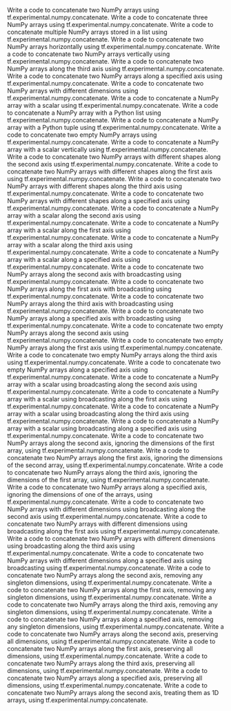 Write a code to concatenate two NumPy arrays using tf.experimental.numpy.concatenate.
Write a code to concatenate three NumPy arrays using tf.experimental.numpy.concatenate.
Write a code to concatenate multiple NumPy arrays stored in a list using tf.experimental.numpy.concatenate.
Write a code to concatenate two NumPy arrays horizontally using tf.experimental.numpy.concatenate.
Write a code to concatenate two NumPy arrays vertically using tf.experimental.numpy.concatenate.
Write a code to concatenate two NumPy arrays along the third axis using tf.experimental.numpy.concatenate.
Write a code to concatenate two NumPy arrays along a specified axis using tf.experimental.numpy.concatenate.
Write a code to concatenate two NumPy arrays with different dimensions using tf.experimental.numpy.concatenate.
Write a code to concatenate a NumPy array with a scalar using tf.experimental.numpy.concatenate.
Write a code to concatenate a NumPy array with a Python list using tf.experimental.numpy.concatenate.
Write a code to concatenate a NumPy array with a Python tuple using tf.experimental.numpy.concatenate.
Write a code to concatenate two empty NumPy arrays using tf.experimental.numpy.concatenate.
Write a code to concatenate a NumPy array with a scalar vertically using tf.experimental.numpy.concatenate.
Write a code to concatenate two NumPy arrays with different shapes along the second axis using tf.experimental.numpy.concatenate.
Write a code to concatenate two NumPy arrays with different shapes along the first axis using tf.experimental.numpy.concatenate.
Write a code to concatenate two NumPy arrays with different shapes along the third axis using tf.experimental.numpy.concatenate.
Write a code to concatenate two NumPy arrays with different shapes along a specified axis using tf.experimental.numpy.concatenate.
Write a code to concatenate a NumPy array with a scalar along the second axis using tf.experimental.numpy.concatenate.
Write a code to concatenate a NumPy array with a scalar along the first axis using tf.experimental.numpy.concatenate.
Write a code to concatenate a NumPy array with a scalar along the third axis using tf.experimental.numpy.concatenate.
Write a code to concatenate a NumPy array with a scalar along a specified axis using tf.experimental.numpy.concatenate.
Write a code to concatenate two NumPy arrays along the second axis with broadcasting using tf.experimental.numpy.concatenate.
Write a code to concatenate two NumPy arrays along the first axis with broadcasting using tf.experimental.numpy.concatenate.
Write a code to concatenate two NumPy arrays along the third axis with broadcasting using tf.experimental.numpy.concatenate.
Write a code to concatenate two NumPy arrays along a specified axis with broadcasting using tf.experimental.numpy.concatenate.
Write a code to concatenate two empty NumPy arrays along the second axis using tf.experimental.numpy.concatenate.
Write a code to concatenate two empty NumPy arrays along the first axis using tf.experimental.numpy.concatenate.
Write a code to concatenate two empty NumPy arrays along the third axis using tf.experimental.numpy.concatenate.
Write a code to concatenate two empty NumPy arrays along a specified axis using tf.experimental.numpy.concatenate.
Write a code to concatenate a NumPy array with a scalar using broadcasting along the second axis using tf.experimental.numpy.concatenate.
Write a code to concatenate a NumPy array with a scalar using broadcasting along the first axis using tf.experimental.numpy.concatenate.
Write a code to concatenate a NumPy array with a scalar using broadcasting along the third axis using tf.experimental.numpy.concatenate.
Write a code to concatenate a NumPy array with a scalar using broadcasting along a specified axis using tf.experimental.numpy.concatenate.
Write a code to concatenate two NumPy arrays along the second axis, ignoring the dimensions of the first array, using tf.experimental.numpy.concatenate.
Write a code to concatenate two NumPy arrays along the first axis, ignoring the dimensions of the second array, using tf.experimental.numpy.concatenate.
Write a code to concatenate two NumPy arrays along the third axis, ignoring the dimensions of the first array, using tf.experimental.numpy.concatenate.
Write a code to concatenate two NumPy arrays along a specified axis, ignoring the dimensions of one of the arrays, using tf.experimental.numpy.concatenate.
Write a code to concatenate two NumPy arrays with different dimensions using broadcasting along the second axis using tf.experimental.numpy.concatenate.
Write a code to concatenate two NumPy arrays with different dimensions using broadcasting along the first axis using tf.experimental.numpy.concatenate.
Write a code to concatenate two NumPy arrays with different dimensions using broadcasting along the third axis using tf.experimental.numpy.concatenate.
Write a code to concatenate two NumPy arrays with different dimensions along a specified axis using broadcasting using tf.experimental.numpy.concatenate.
Write a code to concatenate two NumPy arrays along the second axis, removing any singleton dimensions, using tf.experimental.numpy.concatenate.
Write a code to concatenate two NumPy arrays along the first axis, removing any singleton dimensions, using tf.experimental.numpy.concatenate.
Write a code to concatenate two NumPy arrays along the third axis, removing any singleton dimensions, using tf.experimental.numpy.concatenate.
Write a code to concatenate two NumPy arrays along a specified axis, removing any singleton dimensions, using tf.experimental.numpy.concatenate.
Write a code to concatenate two NumPy arrays along the second axis, preserving all dimensions, using tf.experimental.numpy.concatenate.
Write a code to concatenate two NumPy arrays along the first axis, preserving all dimensions, using tf.experimental.numpy.concatenate.
Write a code to concatenate two NumPy arrays along the third axis, preserving all dimensions, using tf.experimental.numpy.concatenate.
Write a code to concatenate two NumPy arrays along a specified axis, preserving all dimensions, using tf.experimental.numpy.concatenate.
Write a code to concatenate two NumPy arrays along the second axis, treating them as 1D arrays, using tf.experimental.numpy.concatenate.